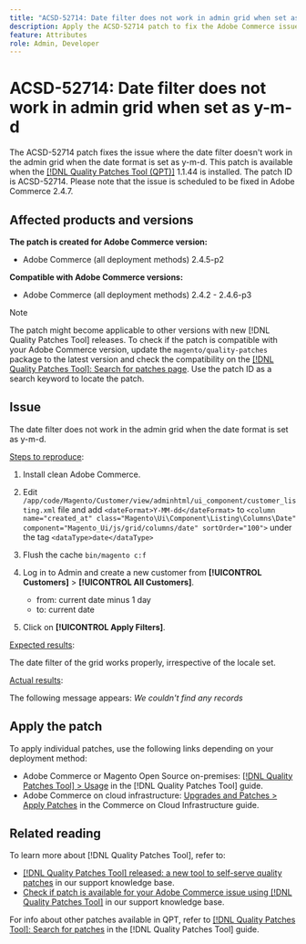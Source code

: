 ```yaml
---
title: "ACSD-52714: Date filter does not work in admin grid when set as y-m-d"
description: Apply the ACSD-52714 patch to fix the Adobe Commerce issue where the date filter does not work in the admin grid when the date format is set as y-m-d. 
feature: Attributes
role: Admin, Developer
---
```

# ACSD-52714: Date filter does not work in admin grid when set as y-m-d

The ACSD-52714 patch fixes the issue where the date filter doesn't work in the admin grid when the date format is set as y-m-d. This patch is available when the [[!DNL Quality Patches Tool (QPT)]](/help/announcements/adobe-commerce-announcements/magento-quality-patches-released-new-tool-to-self-serve-quality-patches.md) 1.1.44 is installed. The patch ID is ACSD-52714. Please note that the issue is scheduled to be fixed in Adobe Commerce 2.4.7.

## Affected products and versions

**The patch is created for Adobe Commerce version:**

* Adobe Commerce (all deployment methods) 2.4.5-p2

**Compatible with Adobe Commerce versions:**

* Adobe Commerce (all deployment methods) 2.4.2 - 2.4.6-p3

>[!NOTE]
>
>The patch might become applicable to other versions with new [!DNL Quality Patches Tool] releases. To check if the patch is compatible with your Adobe Commerce version, update the `magento/quality-patches` package to the latest version and check the compatibility on the [[!DNL Quality Patches Tool]: Search for patches page](https://experienceleague.adobe.com/tools/commerce-quality-patches/index.html). Use the patch ID as a search keyword to locate the patch.

## Issue

The date filter does not work in the admin grid when the date format is set as y-m-d. 

<u>Steps to reproduce</u>:

1. Install clean Adobe Commerce.
1. Edit 
  `/app/code/Magento/Customer/view/adminhtml/ui_component/customer_listing.xml` 
 file and add
   `<dateFormat>Y-MM-dd</dateFormat>`
   to
   `<column name="created_at" class="Magento\Ui\Component\Listing\Columns\Date" component="Magento_Ui/js/grid/columns/date" sortOrder="100">`
   under the tag
    `<dataType>date</dataType>`

1. Flush the cache `bin/magento c:f`
1. Log in to Admin and create a new customer from **[!UICONTROL Customers]** > **[!UICONTROL All Customers]**.

    * from: current date minus 1 day
    * to: current date

1. Click on **[!UICONTROL Apply Filters]**.

<u>Expected results</u>:

The date filter of the grid works properly, irrespective of the locale set.

<u>Actual results</u>:

The following message appears: *We couldn't find any records*

## Apply the patch

To apply individual patches, use the following links depending on your deployment method:

* Adobe Commerce or Magento Open Source on-premises: [[!DNL Quality Patches Tool] > Usage](https://experienceleague.adobe.com/docs/commerce-operations/tools/quality-patches-tool/usage.html) in the [!DNL Quality Patches Tool] guide.
* Adobe Commerce on cloud infrastructure: [Upgrades and Patches > Apply Patches](https://experienceleague.adobe.com/docs/commerce-cloud-service/user-guide/develop/upgrade/apply-patches.html) in the Commerce on Cloud Infrastructure guide.

## Related reading

To learn more about [!DNL Quality Patches Tool], refer to:

* [[!DNL Quality Patches Tool] released: a new tool to self-serve quality patches](/help/announcements/adobe-commerce-announcements/magento-quality-patches-released-new-tool-to-self-serve-quality-patches.md) in our support knowledge base.
* [Check if patch is available for your Adobe Commerce issue using [!DNL Quality Patches Tool]](/help/support-tools/patches-available-in-qpt-tool/check-patch-for-magento-issue-with-magento-quality-patches.md) in our support knowledge base.

For info about other patches available in QPT, refer to [[!DNL Quality Patches Tool]: Search for patches](https://experienceleague.adobe.com/tools/commerce-quality-patches/index.html) in the [!DNL Quality Patches Tool] guide.
